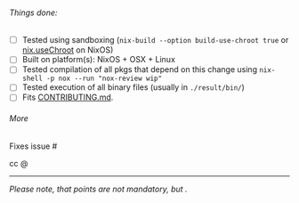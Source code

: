 ###### Things done:
- [ ] Tested using sandboxing (`nix-build --option build-use-chroot true` or [nix.useChroot](http://nixos.org/nixos/manual/options.html#opt-nix.useChroot) on NixOS)
- [ ] Built on platform(s): NixOS + OSX + Linux
- [ ] Tested compilation of all pkgs that depend on this change using `nix-shell -p nox --run "nox-review wip"`
- [ ] Tested execution of all binary files (usually in `./result/bin/`)
- [ ] Fits [CONTRIBUTING.md](https://github.com/NixOS/nixpkgs/blob/master/.github/CONTRIBUTING.md).

###### More

Fixes issue #<insert id>

cc @<maintainer>


---

_Please note, that points are not mandatory, but ._
